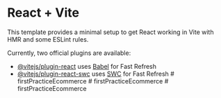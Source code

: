 # React + Vite

This template provides a minimal setup to get React working in Vite with HMR and some ESLint rules.

Currently, two official plugins are available:

- [@vitejs/plugin-react](https://github.com/vitejs/vite-plugin-react/blob/main/packages/plugin-react/README.md) uses [Babel](https://babeljs.io/) for Fast Refresh
- [@vitejs/plugin-react-swc](https://github.com/vitejs/vite-plugin-react-swc) uses [SWC](https://swc.rs/) for Fast Refresh
#   f i r s t P r a c t i c e E c o m m e r c e  
 #   f i r s t P r a c t i c e E c o m m e r c e  
 #   f i r s t P r a c t i c e E c o m m e r c e  
 